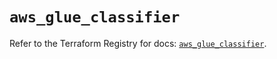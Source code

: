 # `aws_glue_classifier`

Refer to the Terraform Registry for docs: [`aws_glue_classifier`](https://registry.terraform.io/providers/hashicorp/aws/4.54.0/docs/resources/glue_classifier).
